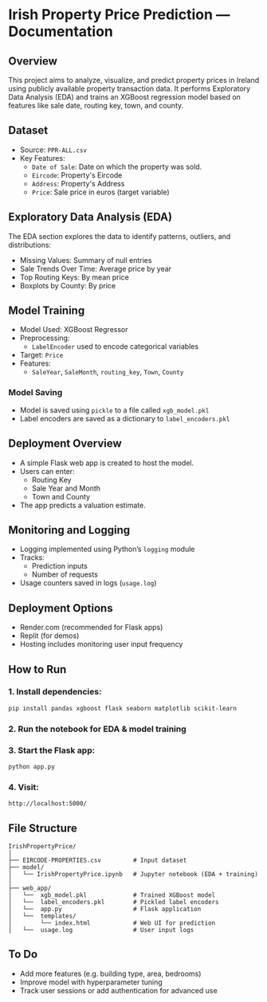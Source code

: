 
# Irish Property Price Prediction — Documentation

## Overview

This project aims to analyze, visualize, and predict property prices in Ireland using publicly available property transaction data. It performs Exploratory Data Analysis (EDA) and trains an XGBoost regression model based on features like sale date, routing key, town, and county.

## Dataset

- Source: `PPR-ALL.csv`
- Key Features:
  - `Date of Sale`: Date on which the property was sold.
  - `Eircode`: Property's Eircode
  - `Address`: Property's Address
  - `Price`: Sale price in euros (target variable)

## Exploratory Data Analysis (EDA)

The EDA section explores the data to identify patterns, outliers, and distributions:

- Missing Values: Summary of null entries
- Sale Trends Over Time: Average price by year
- Top Routing Keys: By mean price
- Boxplots by County: By price

## Model Training

- Model Used: XGBoost Regressor
- Preprocessing:
  - `LabelEncoder` used to encode categorical variables
- Target: `Price`
- Features:
  - `SaleYear`, `SaleMonth`, `routing_key`, `Town`, `County`

### Model Saving

- Model is saved using `pickle` to a file called `xgb_model.pkl`
- Label encoders are saved as a dictionary to `label_encoders.pkl`

## Deployment Overview

- A simple Flask web app is created to host the model.
- Users can enter:
  - Routing Key
  - Sale Year and Month
  - Town and County
- The app predicts a valuation estimate.

## Monitoring and Logging

- Logging implemented using Python’s `logging` module
- Tracks:
  - Prediction inputs
  - Number of requests
- Usage counters saved in logs (`usage.log`)

## Deployment Options

- Render.com (recommended for Flask apps)
- Replit (for demos)
- Hosting includes monitoring user input frequency

## How to Run

### 1. Install dependencies:

```bash
pip install pandas xgboost flask seaborn matplotlib scikit-learn
```

### 2. Run the notebook for EDA & model training

### 3. Start the Flask app:

```bash
python app.py
```

### 4. Visit:

```
http://localhost:5000/
```

## File Structure

```
IrishPropertyPrice/
│
├── EIRCODE-PROPERTIES.csv         # Input dataset
├── model/
│   └── IrishPropertyPrice.ipynb   # Jupyter notebook (EDA + training)
│
├── web_app/
│   └──  xgb_model.pkl             # Trained XGBoost model
│   └──  label_encoders.pkl        # Pickled label encoders
│   └──  app.py                    # Flask application
│   └──  templates/
│        └── index.html            # Web UI for prediction
│   └──  usage.log                 # User input logs
```

## To Do

- Add more features (e.g. building type, area, bedrooms)
- Improve model with hyperparameter tuning
- Track user sessions or add authentication for advanced use
